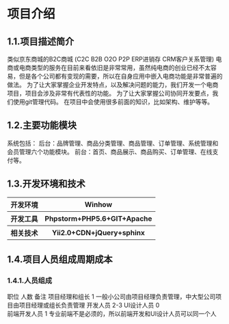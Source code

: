 # 项目介绍
## 1.1.项目描述简介
   类似京东商城的B2C商城 (C2C B2B O2O P2P ERP进销存 CRM客户关系管理)
   电商或电商类型的服务在目前来看依旧是非常常用，虽然纯电商的创业已经不太容易，但是各个公司都有变现的需要，所以在自身应用中嵌入电商功能是非常普遍的做法。
   为了让大家掌握企业开发特点，以及解决问题的能力，我们开发一个电商项目，项目会涉及非常有代表性的功能。
   为了让大家掌握公司协同开发要点，我们使用git管理代码。
   在项目中会使用很多前面的知识，比如架构、维护等等。
## 1.2.主要功能模块
   系统包括：
   后台：品牌管理、商品分类管理、商品管理、订单管理、系统管理和会员管理六个功能模块。
   前台：首页、商品展示、商品购买、订单管理、在线支付等。
## 1.3.开发环境和技术
<table >
<tr>
<th>开发环境</th>	
<th>Winhow</th>
</tr>
<tr>
<th> 开发工具</th>
<th>Phpstorm+PHP5.6+GIT+Apache</th>
</tr>
<tr>
<th> 相关技术</th>	
<th>Yii2.0+CDN+jQuery+sphinx </th>
</tr>
</table>

## 1.4.项目人员组成周期成本
### 1.4.1.人员组成
职位	人数	备注
项目经理和组长	1	一般小公司由项目经理负责管理，中大型公司项目由项目经理或组长负责管理
开发人员	2-3	
UI设计人员	0	
前端开发人员	1	专业前端不是必须的，所以前端开发和UI设计人员可以同一个人

